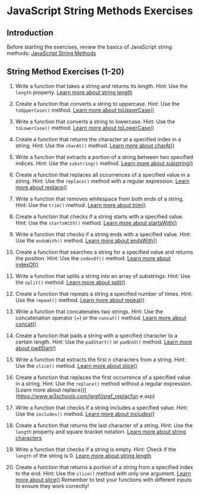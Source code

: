 # JavaScript String Methods Exercises

## Introduction
Before starting the exercises, review the basics of JavaScript string methods:
[JavaScript String Methods](https://www.w3schools.com/js/js_string_methods.asp)

## String Method Exercises (1-20)

1. Write a function that takes a string and returns its length.
   Hint: Use the `length` property.
   [Learn more about string length](https://www.w3schools.com/jsref/jsref_length_string.asp)

2. Create a function that converts a string to uppercase.
   Hint: Use the `toUpperCase()` method.
   [Learn more about toUpperCase()](https://www.w3schools.com/jsref/jsref_touppercase.asp)

3. Write a function that converts a string to lowercase.
   Hint: Use the `toLowerCase()` method.
   [Learn more about toLowerCase()](https://www.w3schools.com/jsref/jsref_tolowercase.asp)

4. Create a function that returns the character at a specified index in a string.
   Hint: Use the `charAt()` method.
   [Learn more about charAt()](https://www.w3schools.com/jsref/jsref_charat.asp)

5. Write a function that extracts a portion of a string between two specified indices.
   Hint: Use the `substring()` method.
   [Learn more about substring()](https://www.w3schools.com/jsref/jsref_substring.asp)

6. Create a function that replaces all occurrences of a specified value in a string.
   Hint: Use the `replace()` method with a regular expression.
   [Learn more about replace()](https://www.w3schools.com/jsref/jsref_replace.asp)

7. Write a function that removes whitespace from both ends of a string.
   Hint: Use the `trim()` method.
   [Learn more about trim()](https://www.w3schools.com/jsref/jsref_trim_string.asp)

8. Create a function that checks if a string starts with a specified value.
   Hint: Use the `startsWith()` method.
   [Learn more about startsWith()](https://www.w3schools.com/jsref/jsref_startswith.asp)

9. Write a function that checks if a string ends with a specified value.
   Hint: Use the `endsWith()` method.
   [Learn more about endsWith()](https://www.w3schools.com/jsref/jsref_endswith.asp)

10. Create a function that searches a string for a specified value and returns the position.
    Hint: Use the `indexOf()` method.
    [Learn more about indexOf()](https://www.w3schools.com/jsref/jsref_indexof.asp)

11. Write a function that splits a string into an array of substrings.
    Hint: Use the `split()` method.
    [Learn more about split()](https://www.w3schools.com/jsref/jsref_split.asp)

12. Create a function that repeats a string a specified number of times.
    Hint: Use the `repeat()` method.
    [Learn more about repeat()](https://www.w3schools.com/jsref/jsref_repeat.asp)

13. Write a function that concatenates two strings.
    Hint: Use the concatenation operator (+) or the `concat()` method.
    [Learn more about concat()](https://www.w3schools.com/jsref/jsref_concat_string.asp)

14. Create a function that pads a string with a specified character to a certain length.
    Hint: Use the `padStart()` or `padEnd()` method.
    [Learn more about padStart()](https://www.w3schools.com/jsref/jsref_padstart.asp)

15. Write a function that extracts the first n characters from a string.
    Hint: Use the `slice()` method.
    [Learn more about slice()](https://www.w3schools.com/jsref/jsref_slice_string.asp)

16. Create a function that replaces the first occurrence of a specified value in a string.
    Hint: Use the `replace()` method without a regular expression.
    [Learn more about replace()](https://www.w3schools.com/jsref/jsref_replacfun    e.asp)

17. Write a function that checks if a string includes a specified value.
    Hint: Use the `includes()` method.
    [Learn more about includes()](https://www.w3schools.com/jsref/jsref_includes.asp)

18. Create a function that returns the last character of a string.
    Hint: Use the `length` property and square bracket notation.
    [Learn more about string characters](https://www.w3schools.com/js/js_strings.asp)

19. Write a function that checks if a string is empty.
    Hint: Check if the `length` of the string is 0.
    [Learn more about string length](https://www.w3schools.com/jsref/jsref_length_string.asp)

20. Create a function that returns a portion of a string from a specified index to the end.
    Hint: Use the `slice()` method with only one argument.
    [Learn more about slice()](https://www.w3schools.com/jsref/jsref_slice_string.asp)
Remember to test your functions with different inputs to ensure they work correctly!

